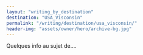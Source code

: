 ```yaml
---
layout: "writing_by_destination"
destination: "USA_Visconsin"
permalink: "/writing/destination/usa_visconsin/"
header-img: "assets/owner/hero/archive-bg.jpg"
---
```


Quelques info au sujet de....
